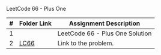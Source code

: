 LeetCode 66 - Plus One

|  #  | Folder Link | Assignment Description |
| :-: | ----------- | ---------------------- |
| 1  |   []()    |   LeetCode 66 - Plus One Solution    |
| 2  |  [LC66](https://leetcode.com/problems/plus-one/description/)  |  Link to the problem.  |